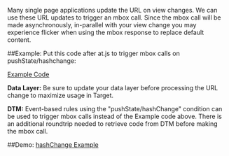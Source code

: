 Many single page applications update the URL on view changes. We can use these URL updates to trigger an mbox call.  Since the mbox call will be made asynchronously, in-parallel with your view change you may experience flicker when using the mbox response to replace default content.

##Example: Put this code after at.js to trigger mbox calls on pushState/hashchange:  

[Example Code](http://adobe-marketing-cloud.github.io/target-sdk-libraries/demos/examples/angular/js/offers.js)


**Data Layer:** Be sure to update your data layer before processing the URL change to maximize usage in Target.

**DTM:** Event-based rules using the "pushState/hashChange" condition can be used to trigger mbox calls instead of the Example code above.  There is an additional roundtrip needed to retrieve code from DTM before making the mbox call.

##Demo:
[hashChange Example](http://adobe-marketing-cloud.github.io/target-sdk-libraries/demos/examples/angular/hash_change_event.html)
